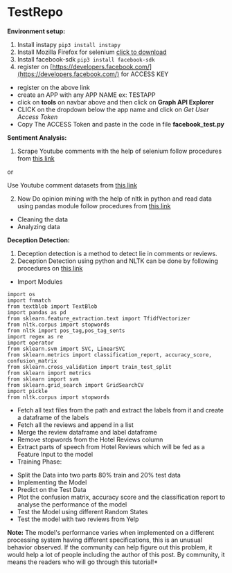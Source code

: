 # TestRepo

**Environment setup:**
1. Install instapy `pip3 install instapy`
2. Install Mozilla Firefox for selenium [click to download](https://www.mozilla.org/en-US/firefox/new/)
3. Install facebook-sdk `pip3 install facebook-sdk`
4. register on [https://developers.facebook.com/](https://developers.facebook.com/) for ACCESS KEY
 - register on the above link
 - create an APP with any APP NAME ex: TESTAPP
 - click on **tools** on navbar above and then click on **Graph API Explorer**
 - CLICK on the dropdown below the app name and click on *Get User Access Token*
 - Copy The ACCESS Token and paste in the code in file **facebook_test.py**

**Sentiment Analysis:**
1. Scrape Youtube comments with the help of selenium follow procedures from [this link](https://towardsdatascience.com/how-to-scrape-youtube-comments-with-python-61ff197115d4)
 
 or
 
Use Youtube comment datasets from [this link](https://www.kaggle.com/datasnaek/youtube?select=GBcomments.csv)
 
2. Now Do opinion mining with the help of nltk in python and read data using pandas module follow procedures from [this link](https://towardsdatascience.com/using-nlp-to-figure-out-what-people-really-think-e1d10d98e491)
  - Cleaning the data
  - Analyzing data
 
**Deception Detection:**
1. Deception detection is a method to detect lie in comments or reviews.
2. Deception Detection using python and NLTK can be done by following procedures on [this link](https://www.datacamp.com/community/tutorials/machine-learning-hotel-reviews)
 - Import Modules
 ```
 import os
 import fnmatch
 from textblob import TextBlob
 import pandas as pd
 from sklearn.feature_extraction.text import TfidfVectorizer
 from nltk.corpus import stopwords
 from nltk import pos_tag,pos_tag_sents
 import regex as re
 import operator
 from sklearn.svm import SVC, LinearSVC
 from sklearn.metrics import classification_report, accuracy_score, confusion_matrix
 from sklearn.cross_validation import train_test_split  
 from sklearn import metrics
 from sklearn import svm
 from sklearn.grid_search import GridSearchCV
 import pickle
 from nltk.corpus import stopwords
 ```
 - Fetch all text files from the path and extract the labels from it and create a dataframe of the labels
 - Fetch all the reviews and append in a list
 - Merge the review dataframe and label dataframe
 - Remove stopwords from the Hotel Reviews column
 - Extract parts of speech from Hotel Reviews which will be fed as a Feature Input to the model
 - Training Phase:
  * Split the Data into two parts 80% train and 20% test data
  * Implementing the Model
  * Predict on the Test Data
  * Plot the confusion matrix, accuracy score and the classification report to analyse the performance of the model
  * Test the Model using different Random States
  * Test the model with two reviews from Yelp


**Note:**
The model's performance varies when implemented on a different processing system having different specifications, this is an unusual behavior observed. If the community can help figure out this problem, it would help a lot of people including the author of this post. By community, it means the readers who will go through this tutorial!*
